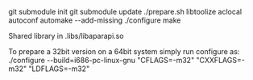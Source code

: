 git submodule init
git submodule update
./prepare.sh
libtoolize
aclocal
autoconf
automake --add-missing
./configure
make

Shared library in .libs/libaparapi.so

To prepare a 32bit version on a 64bit system simply run configure as:
./configure --build=i686-pc-linux-gnu "CFLAGS=-m32" "CXXFLAGS=-m32" "LDFLAGS=-m32"